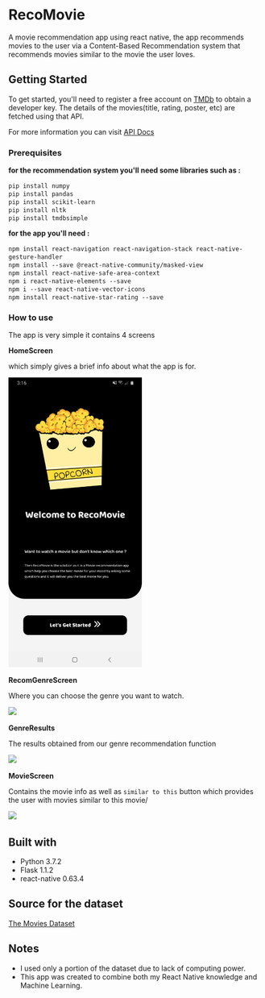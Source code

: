 # RecoMovie
 A movie recommendation app using react native, the app recommends movies to the user via a Content-Based Recommendation system that recommends movies similar to the movie the user loves.

## Getting Started

To get started, you'll need to register a free account on [TMDb](https://www.themoviedb.org/) to obtain a developer key.
The details of the movies(title, rating, poster, etc) are fetched using that API.

For more information you can visit [API Docs](https://developers.themoviedb.org/3/getting-started/introduction)

### Prerequisites

**for the recommendation system you'll need some libraries such as :** 

```
pip install numpy
pip install pandas
pip install scikit-learn
pip install nltk
pip install tmdbsimple
```
**for the app you'll need :** 

```
npm install react-navigation react-navigation-stack react-native-gesture-handler
npm install --save @react-native-community/masked-view
npm install react-native-safe-area-context
npm i react-native-elements --save
npm i --save react-native-vector-icons
npm install react-native-star-rating --save
```

### How to use

The app is very simple it contains 4 screens 

**HomeScreen** 

which simply gives a brief info about what the app is for. 

<img src='Screenshots/homepage.jpg' width="265" >


**RecomGenreScreen**

Where you can choose the genre you want to watch.

![](https://media.giphy.com/media/Y8uLRnzHjfHAEYyjXS/giphy.gif)

**GenreResults**

The results obtained from our genre recommendation function

![](https://media.giphy.com/media/HiCgRUEvmbjTtb4kuI/giphy.gif)

**MovieScreen**

Contains the movie info as well as `similar to this` button which provides the user with movies similar to this movie/

![](https://media.giphy.com/media/AKaBURiT9Nk4aPy72B/giphy.gif)


## Built with

* Python 3.7.2
* Flask 1.1.2
* react-native 0.63.4

## Source for the dataset

[The Movies Dataset](https://www.kaggle.com/rounakbanik/the-movies-dataset?select=keywords.csv)

## Notes

* I used only a portion of the dataset due to lack of computing power. 
* This app was created to combine both my React Native knowledge and Machine Learning. 
